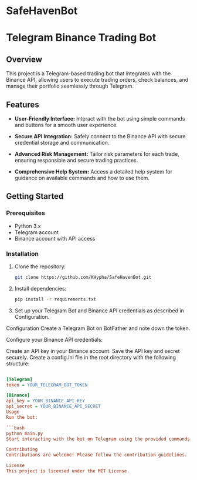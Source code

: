 # SafeHavenBot
# Telegram Binance Trading Bot

## Overview

This project is a Telegram-based trading bot that integrates with the Binance API, allowing users to execute trading orders, check balances, and manage their portfolio seamlessly through Telegram.

## Features

- **User-Friendly Interface:** Interact with the bot using simple commands and buttons for a smooth user experience.

- **Secure API Integration:** Safely connect to the Binance API with secure credential storage and communication.

- **Advanced Risk Management:** Tailor risk parameters for each trade, ensuring responsible and secure trading practices.

- **Comprehensive Help System:** Access a detailed help system for guidance on available commands and how to use them.

## Getting Started

### Prerequisites

- Python 3.x
- Telegram account
- Binance account with API access

### Installation

1. Clone the repository:

   ```bash
   git clone https://github.com/KHypha/SafeHavenBot.git

2. Install dependencies:

   ```bash
   pip install -r requirements.txt
   
3. Set up your Telegram Bot and Binance API credentials as described in Configuration.

Configuration
Create a Telegram Bot on BotFather and note down the token.

Configure your Binance API credentials:

Create an API key in your Binance account.
Save the API key and secret securely.
Create a config.ini file in the root directory with the following structure:

   ```ini

   [Telegram]
   token = YOUR_TELEGRAM_BOT_TOKEN

   [Binance]
   api_key = YOUR_BINANCE_API_KEY
   api_secret = YOUR_BINANCE_API_SECRET
Usage
Run the bot:

   ```bash
   python main.py
Start interacting with the bot on Telegram using the provided commands.

Contributing
Contributions are welcome! Please follow the contribution guidelines.

License
This project is licensed under the MIT License.

